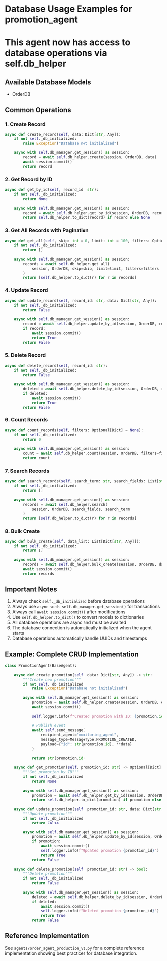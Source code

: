
# Database Usage Examples for promotion_agent
# This agent now has access to database operations via self.db_helper

## Available Database Models
- OrderDB

## Common Operations

### 1. Create Record
```python
async def create_record(self, data: Dict[str, Any]):
    if not self._db_initialized:
        raise Exception("Database not initialized")
    
    async with self.db_manager.get_session() as session:
        record = await self.db_helper.create(session, OrderDB, data)
        await session.commit()
        return record
```

### 2. Get Record by ID
```python
async def get_by_id(self, record_id: str):
    if not self._db_initialized:
        return None
    
    async with self.db_manager.get_session() as session:
        record = await self.db_helper.get_by_id(session, OrderDB, record_id)
        return self.db_helper.to_dict(record) if record else None
```

### 3. Get All Records with Pagination
```python
async def get_all(self, skip: int = 0, limit: int = 100, filters: Optional[Dict] = None):
    if not self._db_initialized:
        return []
    
    async with self.db_manager.get_session() as session:
        records = await self.db_helper.get_all(
            session, OrderDB, skip=skip, limit=limit, filters=filters
        )
        return [self.db_helper.to_dict(r) for r in records]
```

### 4. Update Record
```python
async def update_record(self, record_id: str, data: Dict[str, Any]):
    if not self._db_initialized:
        return False
    
    async with self.db_manager.get_session() as session:
        record = await self.db_helper.update_by_id(session, OrderDB, record_id, data)
        if record:
            await session.commit()
            return True
        return False
```

### 5. Delete Record
```python
async def delete_record(self, record_id: str):
    if not self._db_initialized:
        return False
    
    async with self.db_manager.get_session() as session:
        deleted = await self.db_helper.delete_by_id(session, OrderDB, record_id)
        if deleted:
            await session.commit()
            return True
        return False
```

### 6. Count Records
```python
async def count_records(self, filters: Optional[Dict] = None):
    if not self._db_initialized:
        return 0
    
    async with self.db_manager.get_session() as session:
        count = await self.db_helper.count(session, OrderDB, filters=filters)
        return count
```

### 7. Search Records
```python
async def search_records(self, search_term: str, search_fields: List[str]):
    if not self._db_initialized:
        return []
    
    async with self.db_manager.get_session() as session:
        records = await self.db_helper.search(
            session, OrderDB, search_fields, search_term
        )
        return [self.db_helper.to_dict(r) for r in records]
```

### 8. Bulk Create
```python
async def bulk_create(self, data_list: List[Dict[str, Any]]):
    if not self._db_initialized:
        return []
    
    async with self.db_manager.get_session() as session:
        records = await self.db_helper.bulk_create(session, OrderDB, data_list)
        await session.commit()
        return records
```

## Important Notes

1. Always check `self._db_initialized` before database operations
2. Always use `async with self.db_manager.get_session()` for transactions
3. Always call `await session.commit()` after modifications
4. Use `self.db_helper.to_dict()` to convert models to dictionaries
5. All database operations are async and must be awaited
6. The database connection is automatically initialized when the agent starts
7. Database operations automatically handle UUIDs and timestamps

## Example: Complete CRUD Implementation

```python
class PromotionAgent(BaseAgent):
    
    async def create_promotion(self, data: Dict[str, Any]) -> str:
        """Create new promotion"""
        if not self._db_initialized:
            raise Exception("Database not initialized")
        
        async with self.db_manager.get_session() as session:
            promotion = await self.db_helper.create(session, OrderDB, data)
            await session.commit()
            
            self.logger.info(f"Created promotion with ID: {promotion.id}")
            
            # Publish event
            await self.send_message(
                recipient_agent="monitoring_agent",
                message_type=MessageType.PROMOTION_CREATED,
                payload={"id": str(promotion.id), **data}
            )
            
            return str(promotion.id)
    
    async def get_promotion(self, promotion_id: str) -> Optional[Dict]:
        """Get promotion by ID"""
        if not self._db_initialized:
            return None
        
        async with self.db_manager.get_session() as session:
            promotion = await self.db_helper.get_by_id(session, OrderDB, promotion_id)
            return self.db_helper.to_dict(promotion) if promotion else None
    
    async def update_promotion(self, promotion_id: str, data: Dict[str, Any]) -> bool:
        """Update promotion"""
        if not self._db_initialized:
            return False
        
        async with self.db_manager.get_session() as session:
            promotion = await self.db_helper.update_by_id(session, OrderDB, promotion_id, data)
            if promotion:
                await session.commit()
                self.logger.info(f"Updated promotion {promotion_id}")
                return True
            return False
    
    async def delete_promotion(self, promotion_id: str) -> bool:
        """Delete promotion"""
        if not self._db_initialized:
            return False
        
        async with self.db_manager.get_session() as session:
            deleted = await self.db_helper.delete_by_id(session, OrderDB, promotion_id)
            if deleted:
                await session.commit()
                self.logger.info(f"Deleted promotion {promotion_id}")
                return True
            return False
```

## Reference Implementation

See `agents/order_agent_production_v2.py` for a complete reference implementation
showing best practices for database integration.
